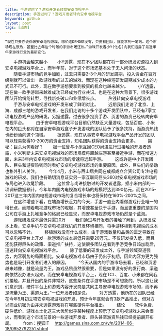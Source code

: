 ```yaml
---
title: 手游过时了？游戏开发者转向安卓电视平台
description: 手游过时了？游戏开发者转向安卓电视平台
keywords: github
layout: post
tags: [动态]
---
```


	“现在只要你说你做安卓电视游戏，哪怕连DEMO都没有，只要有团队，就能拿到一笔钱。这个市场现在很热，甚至比去年这个时候的手游市场还热。”游戏开发者小Y(化名)向我们透露了最近半年来游戏行业的最新变化。
　　手游机会越来越小
　　小Y透露，现在不少团队都在将一部分研发资源投入到安卓电视游戏平台上，而半年前，对于这个市场还基本处于无人问津的状态。
　　随着手游市场的竞争加剧，过去只需要2-3个月的研发周期，投入资金在百万级别就可以做出一款游戏看的过去的游戏，而现在这种缩短研发周期减少成本的方式已不可行。此外，现在做手游想要拿到投资的机会也越来越少。
　　小Y透露，现在做一款手游越来越难成功已经成为行业共识。也是在这种大背景下，很多游戏团队开始纷纷转型，寻找新突破口和业绩增长点。
　　热钱转向安卓电视游戏
　　手游与安卓电视游戏的开发形成了鲜明对比。
　　近期我们走访了北京、上海、成都三地的游戏开发者，在我们走访的十多个游戏开发团队中，已经有7家立项电视游戏产品的研发。另据透露，过去很多投资手游、页游的游资已经转向安卓电视平台。
　　由于安卓电视游戏平台目前仍然缺乏大量游戏，包括百度、小米在内的巨头都对在自家安卓游戏盒子开发游戏的团队给予了很多扶持，而游资热钱也纷纷涌向这个领域。
　　据透露，现在从事安卓电视游戏平台产品开发的团队可以轻易获得10-200万的资金支持，知名团队获得的资金支持会更多。
　　揭秘：巨头为何看好？
　　据一位曾与小米互娱CEO尚进进行过接触的开发者透露，小米判断未来安卓电视游戏的市场规模将超越端游甚至接近手游，而在增速方面，未来3年内安卓电视游戏市场的增速将远超手游。
　　这或许是中小开发团队、巨头和游资热钱同时看好安卓电视游戏市场的重要原因。此外，巨头们的举动也格外引人关注。
　　今年4月，小米与西山居共同在成都成立合资公司专注电视游戏的研发。我们也有确切消息证实另一家互联网巨头360对安卓电视游戏市场的布局也进入收尾阶段。
　　这位曾与尚进接触过的开发者透露，据小米内部的一项调研数据预计，今年年内国内电视游戏市场的规模将达到390亿元，而在2015-2017这三年内国内电视游戏市场的复合增长率也将保持在160%-200%之间。
　　在这种增速下看，在端游增长乏力的今天，手游一直业内看做游戏行业唯一的增长点，而随着电视游戏市场的崛起，其增速甚至快于手游，而且更重要的是国内公司在手游上扎堆竞争的格局已经显现，而安卓电视游戏市场仍然是个蓝海。
　　游戏研发成本最低只需20万
　　我们通过与开发者的接触了解到，从研发成本上看，安卓手机与安卓电视游戏机的开发环境相同，将手游移植到电视端的成本可以忽略不计。
　　移植游戏没有什么成本，由于游戏数量和品类的匮乏导致在安卓电视平台上开发一款游戏的成本最低只需要20万元。不仅研发投入低，而且还能获得巨头的政策、渠道推广扶持，这使很多团队在看到手游竞争日趋加剧后，迅速转向安卓电视游戏平台。
　　除了低廉的研发成本外，与手游领域渠道强势，内容弱势的局面相比，安卓电视游戏市场由于仍出于初期，因此内容方更为强势也是吸引开发者们进入的原因。
　　“今天从国内的手游市场去看，已经和页游越来越像，就是流量为王，游戏品质虽然很重要，但是如果没有好的发行商、渠道商依然没办法火起来。而在安卓电视游戏平台上，现在TCL、百度、小米都在同我们接触，并且开出的条件非常好，这些条件在手游市场是不可想象的。所以这让我们意识到，硬件平台上和游戏内容开发商是共同主导安卓电视游戏市场的，而不再是流量为王、渠道为王。”一位开发者如是说。
　　对方透露，他所在的团队已经在今年5月初立项安卓电视游戏的开发，预计今年底就会有3款产品推出，但对方以商业机密为由并未透露游戏将在哪些硬件平台推出。
　　结论
　　软件免费、硬件低价、游戏本土化这三大优势似乎某种程度上预示了安卓电视游戏未来会很火，而看到这个市场前景的一些游戏开发者、巨头甚至游资热钱已经提前展开布局。
　　from：搜狐IT
　<a href="http://games.sina.com.cn/y/n/2014-06-18/0952792251.shtml">http://games.sina.com.cn/y/n/2014-06-18/0952792251.shtml</a>
